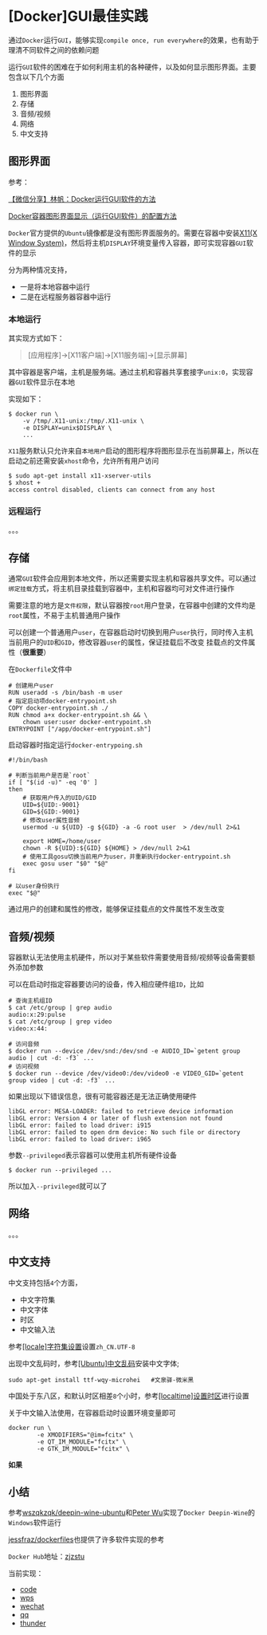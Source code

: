 # [Docker]GUI最佳实践

通过`Docker`运行`GUI`，能够实现`compile once, run everywhere`的效果，也有助于理清不同软件之间的依赖问题

运行`GUI`软件的困难在于如何利用主机的各种硬件，以及如何显示图形界面。主要包含以下几个方面

1. 图形界面
2. 存储
3. 音频/视频
4. 网络
5. 中文支持

## 图形界面

参考：

[【微信分享】林帆：Docker运行GUI软件的方法](https://www.csdn.net/article/2015-07-30/2825340)

[Docker容器图形界面显示（运行GUI软件）的配置方法](https://blog.csdn.net/ericcchen/article/details/79253416)

`Docker`官方提供的`Ubuntu`镜像都是没有图形界面服务的。需要在容器中安装[X11(X Window System)](https://baike.baidu.com/item/X11/10166334?fr=aladdin)，然后将主机`DISPLAY`环境变量传入容器，即可实现容器`GUI`软件的显示

分为两种情况支持，

* 一是将本地容器中运行
* 二是在远程服务器容器中运行

### 本地运行

其实现方式如下：

> [应用程序]->[X11客户端]->[X11服务端]->[显示屏幕]

其中容器是客户端，主机是服务端。通过主机和容器共享套接字`unix:0`，实现容器`GUI`软件显示在本地

实现如下：

```
$ docker run \
    -v /tmp/.X11-unix:/tmp/.X11-unix \
    -e DISPLAY=unix$DISPLAY \
    ...
```

`X11`服务默认只允许来自`本地用户`启动的图形程序将图形显示在当前屏幕上，所以在启动之前还需安装`xhost`命令，允许所有用户访问

```
$ sudo apt-get install x11-xserver-utils
$ xhost +
access control disabled, clients can connect from any host
```

### 远程运行

。。。

## 存储

通常`GUI`软件会应用到本地文件，所以还需要实现主机和容器共享文件。可以通过`绑定挂载`方式，将主机目录挂载到容器中，主机和容器均可对文件进行操作

需要注意的地方是`文件权限`，默认容器按`root`用户登录，在容器中创建的文件均是`root`属性，不易于主机普通用户操作

可以创建一个普通用户`user`，在容器启动时切换到用户`user`执行，同时传入主机当前用户的`UID`和`GID`，修改容器`user`的属性，保证挂载后不改变
挂载点的文件属性（**很重要**）

在`Dockerfile`文件中

```
# 创建用户user
RUN useradd -s /bin/bash -m user
# 指定启动项docker-entrypoint.sh
COPY docker-entrypoint.sh ./
RUN chmod a+x docker-entrypoint.sh && \
	chown user:user docker-entrypoint.sh
ENTRYPOINT ["/app/docker-entrypoint.sh"]
```

启动容器时指定运行`docker-entrypoing.sh`

```
#!/bin/bash

# 判断当前用户是否是`root`
if [ "$(id -u)" -eq '0' ]
then
    # 获取用户传入的UID/GID
    UID=${UID:-9001}
    GID=${GID:-9001}
    # 修改user属性音频
    usermod -u ${UID} -g ${GID} -a -G root user  > /dev/null 2>&1
    
    export HOME=/home/user
    chown -R ${UID}:${GID} ${HOME} > /dev/null 2>&1
    # 使用工具gosu切换当前用户为user，并重新执行docker-entrypoint.sh
    exec gosu user "$0" "$@"
fi

# 以user身份执行
exec "$@"
```

通过用户的创建和属性的修改，能够保证挂载点的文件属性不发生改变

## 音频/视频

容器默认无法使用主机硬件，所以对于某些软件需要使用音频/视频等设备需要额外添加参数

可以在启动时指定容器要访问的设备，传入相应硬件组`ID`，比如

```
# 查询主机组ID
$ cat /etc/group | grep audio
audio:x:29:pulse
$ cat /etc/group | grep video
video:x:44:

# 访问音频
$ docker run --device /dev/snd:/dev/snd -e AUDIO_ID=`getent group audio | cut -d: -f3` ...
# 访问视频
$ docker run --device /dev/video0:/dev/video0 -e VIDEO_GID=`getent group video | cut -d: -f3` ...
```

如果出现以下错误信息，很有可能容器还是无法正确使用硬件

```
libGL error: MESA-LOADER: failed to retrieve device information
libGL error: Version 4 or later of flush extension not found
libGL error: failed to load driver: i915
libGL error: failed to open drm device: No such file or directory
libGL error: failed to load driver: i965
```

参数`--privileged`表示容器可以使用主机所有硬件设备

```
$ docker run --privileged ...
```

所以加入`--privileged`就可以了

## 网络

。。。

## 中文支持

中文支持包括`4`个方面，

* 中文字符集
* 中文字体
* 时区
* 中文输入法

参考[[locale]字符集设置](https://zj-linux-guide.readthedocs.io/zh_CN/latest/tool-install-configure/[LOCALE]%E5%AD%97%E7%AC%A6%E9%9B%86%E8%AE%BE%E7%BD%AE/)设置`zh_CN.UTF-8`

出现中文乱码时，参考[[Ubuntu]中文乱码](https://zj-linux-guide.readthedocs.io/zh_CN/latest/tool-install-configure/[Ubuntu]%E4%B8%AD%E6%96%87%E4%B9%B1%E7%A0%81/)安装中文字体;

```
sudo apt-get install ttf-wqy-microhei   #文泉驿-微米黑
```

中国处于东八区，和默认时区相差`8`个小时，参考[[localtime]设置时区](https://zj-linux-guide.readthedocs.io/zh_CN/latest/tool-install-configure/[localtime]%E8%AE%BE%E7%BD%AE%E6%97%B6%E5%8C%BA/)进行设置

关于中文输入法使用，在容器启动时设置环境变量即可

```
docker run \
        -e XMODIFIERS="@im=fcitx" \
        -e QT_IM_MODULE="fcitx" \
        -e GTK_IM_MODULE="fcitx" \
```

**如果**

## 小结

参考[wszqkzqk/deepin-wine-ubuntu](https://github.com/wszqkzqk/deepin-wine-ubuntu)和[Peter Wu](https://github.com/bestwu)实现了`Docker Deepin-Wine`的`Windows`软件运行

[jessfraz/dockerfiles](https://github.com/jessfraz/dockerfiles)也提供了许多软件实现的参考

`Docker Hub`地址：[zjzstu](https://hub.docker.com/u/zjzstu)

当前实现：

* [code](https://github.com/zjZSTU/Containerization-Automation/tree/master/dockerfiles/code)
* [wps](https://github.com/zjZSTU/Containerization-Automation/tree/master/dockerfiles/wps)
* [wechat](https://github.com/zjZSTU/Containerization-Automation/tree/master/dockerfiles/wechat)
* [qq](https://github.com/zjZSTU/Containerization-Automation/tree/master/dockerfiles/qq)
* [thunder](https://github.com/zjZSTU/Containerization-Automation/tree/master/dockerfiles/thunder)